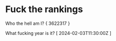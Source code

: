 # Fuck the rankings

Who the hell am I?
{ 3622317 }

What fucking year is it?
[ 2024-02-03T11:30:00Z ]
